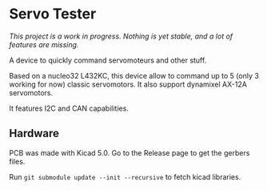 Servo Tester
=============

_This project is a work in progress. Nothing is yet stable, and a lot of features are missing._

A device to quickly command servomoteurs and other stuff.

Based on a nucleo32 L432KC, this device allow to command up to 5 (only 3 working for now) classic servomotors.
It also support dynamixel AX-12A servomotors.

It features I2C and CAN capabilities. 


## Hardware

PCB was made with Kicad 5.0. Go to the Release page to get the gerbers files.

Run `git submodule update --init --recursive` to fetch kicad libraries.
